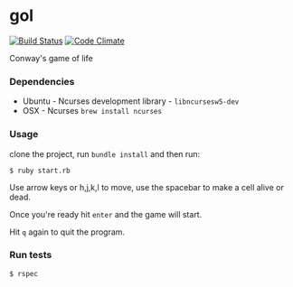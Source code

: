 # gol
[![Build Status](https://travis-ci.org/aalvarado/gol.svg?branch=master)](https://travis-ci.org/aalvarado/gol)
[![Code Climate](https://codeclimate.com/github/aalvarado/gol/badges/gpa.svg)](https://codeclimate.com/github/aalvarado/gol)

Conway's game of life

### Dependencies
* Ubuntu - Ncurses development library - `libncursesw5-dev`
* OSX - Ncurses `brew install ncurses`

### Usage

clone the project, run `bundle install` and then run:

```
$ ruby start.rb
```

Use arrow keys or h,j,k,l to move, use the spacebar to make a cell alive or dead.

Once you're ready hit `enter` and the game will start.

Hit `q` again to quit the program.

### Run tests

```
$ rspec
```
